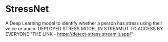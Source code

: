 # StressNet
A Deep Learning model to identify whether a person has stress using their voice or audio.
      DEPLOYED STRESS MODEL IN STREAMLIT TO ACCESS BY EVERYONE "THE LINK - https://detect-stress.streamlit.app/"
